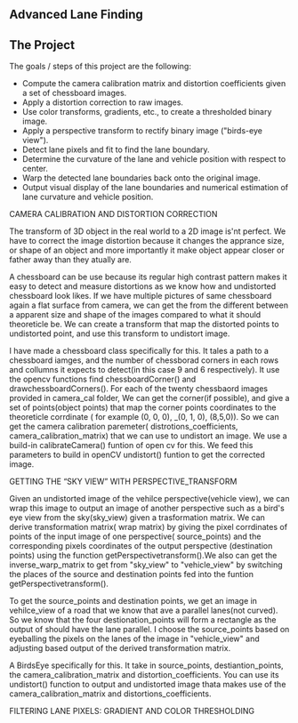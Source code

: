 ## Advanced Lane Finding

The Project
---

The goals / steps of this project are the following:

* Compute the camera calibration matrix and distortion coefficients given a set of chessboard images.
* Apply a distortion correction to raw images.
* Use color transforms, gradients, etc., to create a thresholded binary image.
* Apply a perspective transform to rectify binary image ("birds-eye view").
* Detect lane pixels and fit to find the lane boundary.
* Determine the curvature of the lane and vehicle position with respect to center.
* Warp the detected lane boundaries back onto the original image.
* Output visual display of the lane boundaries and numerical estimation of lane curvature and vehicle position.

CAMERA CALIBRATION AND DISTORTION CORRECTION

The transform of 3D object in the real world to a 2D image is'nt perfect. We have to correct the image distortion because it changes the apprance size, or shape of an object and more importantly it make object appear closer or father away than they atually are.

A chessboard can be use because its regular high contrast pattern makes it easy to detect and measure distortions as we know how and undistorted chessboard look likes. If we have multiple pictures of same chessboard again a flat surface from camera, we can get the from the different between a apparent size and shape of the images compared to what it should theoreticle be. We can create a transform that map the distorted points to undistorted point, and use this transform to undistort image.


I have made a chessboard class specifically for this. It tales a path to a chessboard iamges, and the number of chessborad corners in each rows and collumns it expects to detect(in this case  9 and 6 respectively). It use the opencv functions find chessboardCorner() and drawchessboardCorners(). For each of the twenty chessbaord images provided in camera_cal folder, We can get the corner(if possible), and give a set of points(object points) that map the corner points coordinates to the theoreticle corrdinate ( for example (0, 0, 0), _(0, 1, 0), (8,5,0)). So we can get the camera calibration paremeter( distrotions_coefficients, camera_calibration_matrix) that we can use to undistort an image. We use a build-in calibrateCamera() funtion of open cv for this. We feed this parameters to build in openCV undistort() funtion to get the corrected image.

GETTING THE “SKY VIEW” WITH PERSPECTIVE_TRANSFORM 

Given an undistorted image of the vehilce perspective(vehicle view), we can wrap this image to output an image of another perspective such as a bird's eye view from the sky(sky_view) given a trasformation matrix. We can derive transformation matrix( wrap matrix) by giving the pixel corrdinates of points of the input image of one perspective( source_points) and the corresponding pixels coordinates of the output perspective (destination points) using the function getPerspectivetransform().We also can get the inverse_warp_matrix to get from "sky_view" to "vehicle_view" by switching the places of the source and destination points fed into the funtion getPerspectivetransform().

To get the source_points and destination points, we get an image in vehilce_view of a road that we know that ave a parallel lanes(not curved). So we know that the four destionation_points will form a rectangle as the output of should have the lane parallel. I choose the source_points based on eyeballing the pixels on the lanes of the image in "vehicle_view" and adjusting based output of the derived transformation matrix.

A BirdsEye specifically for this. It take in source_points, destiantion_points, the camera_calibration_matrix and distortion_coefficients. You can use its undistort() function to output and undistorted image thata makes use of the camera_calibration_matrix and distortions_coefficients. 

FILTERING LANE PIXELS: GRADIENT AND COLOR THRESHOLDING  

